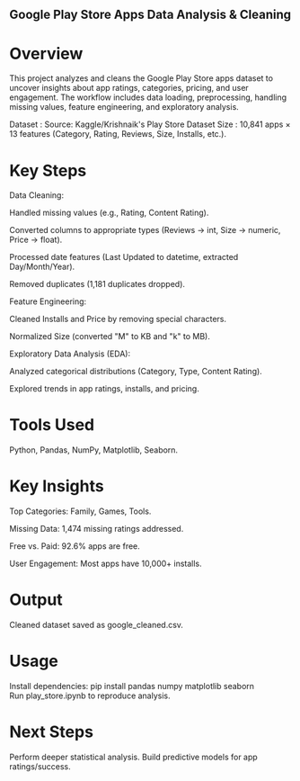 
## Google Play Store Apps Data Analysis & Cleaning

# Overview
This project analyzes and cleans the Google Play Store apps dataset to uncover insights about app ratings, categories, pricing, and user engagement. The workflow includes data loading, preprocessing, handling missing values, feature engineering, and exploratory analysis.

Dataset : Source: Kaggle/Krishnaik's Play Store Dataset
Size : 10,841 apps × 13 features (Category, Rating, Reviews, Size, Installs, etc.).

# Key Steps
Data Cleaning:

Handled missing values (e.g., Rating, Content Rating).

Converted columns to appropriate types (Reviews → int, Size → numeric, Price → float).

Processed date features (Last Updated to datetime, extracted Day/Month/Year).

Removed duplicates (1,181 duplicates dropped).

Feature Engineering:

Cleaned Installs and Price by removing special characters.

Normalized Size (converted "M" to KB and "k" to MB).

Exploratory Data Analysis (EDA):

Analyzed categorical distributions (Category, Type, Content Rating).

Explored trends in app ratings, installs, and pricing.

# Tools Used

Python, Pandas, NumPy, Matplotlib, Seaborn.

# Key Insights

Top Categories: Family, Games, Tools.

Missing Data: 1,474 missing ratings addressed.

Free vs. Paid: 92.6% apps are free.

User Engagement: Most apps have 10,000+ installs.

# Output

Cleaned dataset saved as google_cleaned.csv.

# Usage
Install dependencies:
pip install pandas numpy matplotlib seaborn  
Run play_store.ipynb to reproduce analysis.

# Next Steps
Perform deeper statistical analysis.
Build predictive models for app ratings/success.

